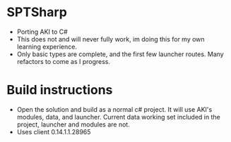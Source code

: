 # SPTSharp
- Porting AKI to C#
- This does not and will never fully work, im doing this for my own learning experience.
- Only basic types are complete, and the first few launcher routes. Many refactors to come as I progress.

# Build instructions
- Open the solution and build as a normal c# project. It will use AKI's modules, data, and launcher. Current data working set included in the project, launcher and modules are not.
- Uses client 0.14.1.1.28965
